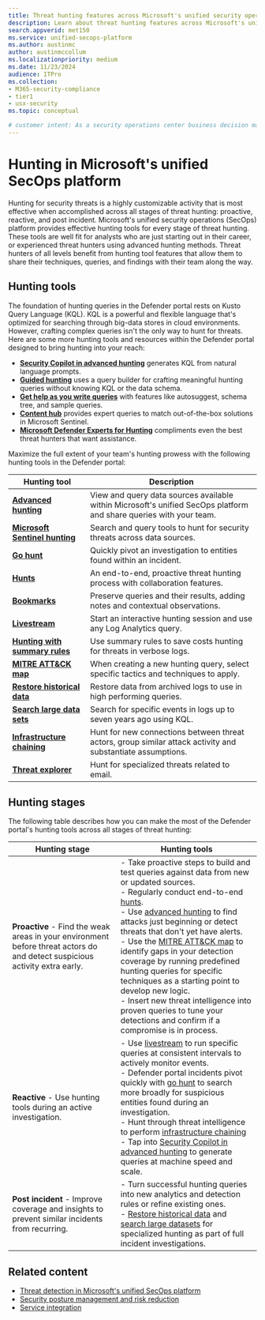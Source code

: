 ```yaml
---
title: Threat hunting features across Microsoft's unified security operations platform
description: Learn about threat hunting features across Microsoft's unified security operations (SecOps) platform.
search.appverid: met150
ms.service: unified-secops-platform
ms.author: austinmc
author: austinmccollum
ms.localizationpriority: medium
ms.date: 11/23/2024
audience: ITPro
ms.collection:
- M365-security-compliance
- tier1
- usx-security
ms.topic: conceptual

# customer intent: As a security operations center business decision maker, I want to learn about threat hunting tools available in Microsoft's unified SecOps platform so I can get visibility into, and disrupt attacks in real time across identities, endpoints, email, cloud apps, data in hybrid and multicloud environments.
---
```


# Hunting in Microsoft's unified SecOps platform

Hunting for security threats is a highly customizable activity that is most effective when accomplished across all stages of threat hunting: proactive, reactive, and post incident. Microsoft's unified security operations (SecOps) platform provides effective hunting tools for every stage of threat hunting. These tools are well fit for analysts who are just starting out in their career, or experienced threat hunters using advanced hunting methods. Threat hunters of all levels benefit from hunting tool features that allow them to share their techniques, queries, and findings with their team along the way.

## Hunting tools

The foundation of hunting queries in the Defender portal rests on Kusto Query Language (KQL). KQL is a powerful and flexible language that's optimized for searching through big-data stores in cloud environments. However, crafting complex queries isn't the only way to hunt for threats. Here are some more hunting tools and resources within the Defender portal designed to bring hunting into your reach:

- [**Security Copilot in advanced hunting**](/defender-xdr/advanced-hunting-security-copilot) generates KQL from natural language prompts.
- [**Guided hunting**](/defender-xdr/advanced-hunting-query-builder) uses a query builder for crafting meaningful hunting queries without knowing KQL or the data schema.
- [**Get help as you write queries**](/defender-xdr/advanced-hunting-query-language#get-help-as-you-write-queries) with features like autosuggest, schema tree, and sample queries.
- [**Content hub**](/azure/sentinel/sentinel-solutions-deploy?tabs=azure-portal#hunting-query) provides expert queries to match out-of-the-box solutions in Microsoft Sentinel.
- [**Microsoft Defender Experts for Hunting**](/defender-xdr/advanced-hunting-overview) compliments even the best threat hunters that want assistance.

Maximize the full extent of your team's hunting prowess with the following hunting tools in the Defender portal:

| **Hunting tool** | **Description** |
|---|---|
|[**Advanced hunting**](/defender-xdr/advanced-hunting-microsoft-defender) | View and query data sources available within Microsoft's unified SecOps platform and share queries with your team. |
|[**Microsoft Sentinel hunting**](/azure/sentinel/hunting) | Search and query tools to hunt for security threats across data sources.|
|[**Go hunt**](/defender-xdr/advanced-hunting-go-hunt) | Quickly pivot an investigation to entities found within an incident. |
|[**Hunts**](/azure/sentinel/hunts) | An end-to-end, proactive threat hunting process with collaboration features. |
|[**Bookmarks**](/azure/sentinel/bookmarks) | Preserve queries and their results, adding notes and contextual observations.|
|[**Livestream**](/azure/sentinel/livestream) | Start an interactive hunting session and use any Log Analytics query. |
|[**Hunting with summary rules**](/azure/sentinel/summary-rules#quickly-find-a-malicious-ip-address-in-your-network-traffic) | Use summary rules to save costs hunting for threats in verbose logs.|
|[**MITRE ATT&CK map**](/azure/sentinel/mitre-coverage#use-the-mitre-attck-framework-in-analytics-rules-and-incidents) | When creating a new hunting query, select specific tactics and techniques to apply.|
|[**Restore historical data**](/sentinel/restore) | Restore data from archived logs to use in high performing queries. |
|[**Search large data sets**](/sentinel/search-jobs?tabs=defender-portal) | Search for specific events in logs up to seven years ago using KQL. |
|[**Infrastructure chaining**](/defender/threat-intelligence/infrastructure-chaining) | Hunt for new connections between threat actors, group similar attack activity and substantiate assumptions.|
|[**Threat explorer**](/defender-office-365/threat-explorer-threat-hunting) | Hunt for specialized threats related to email. |

## Hunting stages

The following table describes how you can make the most of the Defender portal's hunting tools across all stages of threat hunting:

|**Hunting stage**|**Hunting tools**|
|---|---|
| **Proactive** - Find the weak areas in your environment before threat actors do and detect suspicious activity extra early. | - Take proactive steps to build and test queries against data from new or updated sources.<br> - Regularly conduct end-to-end [hunts](/azure/sentinel/hunts).<br> - Use [advanced hunting](/defender-xdr/advanced-hunting-microsoft-defender) to find attacks just beginning or detect threats that don't yet have alerts.<br> - Use the [MITRE ATT&CK map](/azure/sentinel/mitre-coverage#use-the-mitre-attck-framework-in-analytics-rules-and-incidents) to identify gaps in your detection coverage by running predefined hunting queries for specific techniques as a starting point to develop new logic.<br> - Insert new threat intelligence into proven queries to tune your detections and confirm if a compromise is in process.|
| **Reactive** - Use hunting tools during an active investigation. | - Use [livestream](/azure/sentinel/livestream) to run specific queries at consistent intervals to actively monitor events.<br> - Defender portal incidents pivot quickly with [go hunt](/defender-xdr/advanced-hunting-go-hunt) to search more broadly for suspicious entities found during an investigation.<br> - Hunt through threat intelligence to perform [infrastructure chaining](/defender/threat-intelligence/infrastructure-chaining)<br> - Tap into [Security Copilot in advanced hunting](/defender-xdr/advanced-hunting-security-copilot) to generate queries at machine speed and scale.|
| **Post incident** - Improve coverage and insights to prevent similar incidents from recurring. | - Turn successful hunting queries into new analytics and detection rules or refine existing ones.<br> - [Restore historical data](/sentinel/restore) and [search large datasets](/sentinel/search-jobs?tabs=defender-portal) for specialized hunting as part of full incident investigations.|


## Related content

- [Threat detection in Microsoft's unified SecOps platform](/unified-secops-platform/detect-threats-overview)
- [Security posture management and risk reduction](/unified-secops-platform/reduce-risk-overview)
- [Service integration](/unified-secops-platform/overview-defender-portal)
